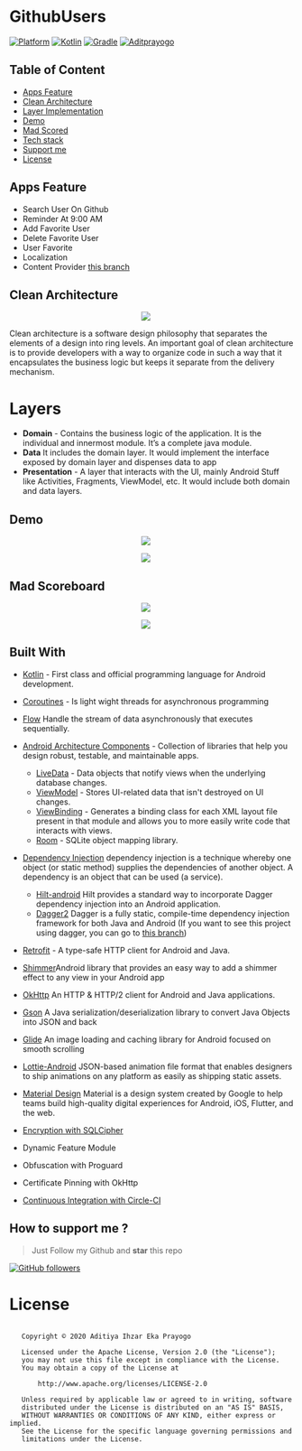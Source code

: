 
# GithubUsers
 [![Platform](https://img.shields.io/badge/platform-Android-green.svg)](http://developer.android.com/index.html) [![Kotlin](https://img.shields.io/badge/kotlin-1.4.21-orange.svg)](http://kotlinlang.org) [![Gradle](https://img.shields.io/badge/gradle-4.0.0-%2366DCB8.svg)](https://developer.android.com/studio/releases/gradle-plugin)
 [![Aditprayogo](https://circleci.com/gh/Aditprayogo/GithubUsers.svg?style=shield)](https://circleci.com/gh/Aditprayogo/GithubUsers)

## Table of Content
- [Apps Feature](#apps-feature)
- [Clean Architecture](#clean-architecture)
- [Layer Implementation](#layers)
- [Demo](#demo)
- [Mad Scored](#mad-scoreboard)
- [Tech stack](#built-with)
- [Support me](#How-to-support-me-?-)
- [License](#license)

## Apps Feature
- Search User On Github
- Reminder At 9:00 AM
- Add Favorite User
- Delete Favorite User
- User Favorite
- Localization
- Content Provider [this branch](https://github.com/Aditprayogo/GithubUsers/tree/dicoding/bfaa-final)

## Clean Architecture
<p align="center">
    <img src="assets/cleean.png"
        style="margin-right: 20px;"
    />
</p>

Clean architecture is a software design philosophy that separates the elements of a design into ring levels. An important goal of clean architecture is to provide developers with a way to organize code in such a way that it encapsulates the business logic but keeps it separate from the delivery mechanism.

# Layers
- **Domain** - Contains the business logic of the application. It is the individual and innermost module. It’s a complete java module.
- **Data** It includes the domain layer. It would implement the interface exposed by domain layer and dispenses data to app
- **Presentation** - A layer that interacts with the UI, mainly Android Stuff like Activities, Fragments, ViewModel, etc. It would include both domain and data layers.

## Demo

<p align="center">
    <img src="assets/mockup1.jpg"
        style="margin-right: 20px;"
    />
</p>

<p align="center">
    <img src="assets/mockup2.jpg"
        style="margin-right: 20px;"
    />
</p>

## Mad Scoreboard
<p align="center">
    <img src="assets/summary.png"
        style="margin-right: 20px;"
    />
</p>

<p align="center">
    <img src="assets/kotlin.png"
        style="margin-right: 20px;"
    />
</p>


## Built With
- [Kotlin](https://kotlinlang.org/) - First class and official programming language for Android development.
- [Coroutines](https://kotlinlang.org/docs/reference/coroutines-overview.html) - Is light wight threads for asynchronous programming
- [Flow](https://developer.android.com/kotlin/flow) Handle the stream of data asynchronously that executes sequentially.

- [Android Architecture Components](https://developer.android.com/topic/libraries/architecture) - Collection of libraries that help you design robust, testable, and maintainable apps.
   - [LiveData](https://developer.android.com/topic/libraries/architecture/livedata) - Data objects that notify views when the underlying database changes.
   - [ViewModel](https://developer.android.com/topic/libraries/architecture/viewmodel) - Stores UI-related data that isn't destroyed on UI changes.
   - [ViewBinding](https://developer.android.com/topic/libraries/view-binding) - Generates a binding class for each XML layout file present in that module and allows you to more easily write code that interacts with views.
   - [Room](https://developer.android.com/topic/libraries/architecture/room) - SQLite object mapping library.
- [Dependency Injection](https://developer.android.com/training/dependency-injection) dependency injection is a technique whereby one object (or static method) supplies the dependencies of another object. A dependency is an object that can be used (a service).
    - [Hilt-android](https://dagger.dev/hilt/) Hilt provides a standard way to incorporate Dagger dependency injection into an Android application.
    - [Dagger2](https://dagger.dev/dev-guide/) Dagger is a fully static, compile-time dependency injection framework for both Java and Android (If you want to see this project using dagger, you can go to [this branch](https://github.com/Aditprayogo/GithubUsers/tree/old-dagger))
- [Retrofit](https://square.github.io/retrofit/) - A type-safe HTTP client for Android and Java.
- [Shimmer](https://github.com/facebook/shimmer-android)Android library that provides an easy way to add a shimmer effect to any view in your Android app
- [OkHttp](http://square.github.io/okhttp/) An HTTP & HTTP/2 client for Android and Java applications.
- [Gson](https://github.com/google/gson) A Java serialization/deserialization library to convert Java Objects into JSON and back
- [Glide](https://github.com/bumptech/glide) An image loading and caching library for Android focused on smooth scrolling
- [Lottie-Android](https://github.com/airbnb/lottie-android) JSON-based animation file format that enables designers to ship animations on any platform as easily as shipping static assets.
- [Material Design](https://material.io/develop/android/docs/getting-started) Material is a design system created by Google to help teams build high-quality digital experiences for Android, iOS, Flutter, and the web.
- [Encryption with SQLCipher](https://github.com/sqlcipher/android-database-sqlcipher)
- Dynamic Feature Module
- Obfuscation with Proguard
- Certificate Pinning with OkHttp
- [Continuous Integration with Circle-CI](https://circleci.com/)



## How to support me ?
> Just Follow my Github and **star** this repo

<a href="https://github.com/Aditprayogo" target="blank">![GitHub followers](https://img.shields.io/github/followers/aditPrayogo?style=social)</a>


# License
```

   Copyright © 2020 Aditiya Ihzar Eka Prayogo

   Licensed under the Apache License, Version 2.0 (the "License");
   you may not use this file except in compliance with the License.
   You may obtain a copy of the License at

       http://www.apache.org/licenses/LICENSE-2.0

   Unless required by applicable law or agreed to in writing, software
   distributed under the License is distributed on an "AS IS" BASIS,
   WITHOUT WARRANTIES OR CONDITIONS OF ANY KIND, either express or implied.
   See the License for the specific language governing permissions and
   limitations under the License.

```



